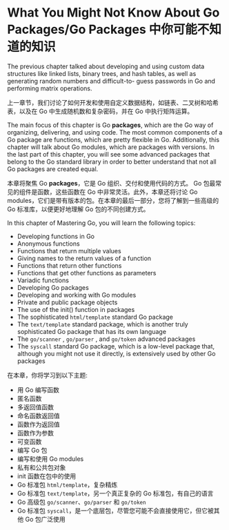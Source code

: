 # What You Might Not Know About Go Packages/Go Packages 中你可能不知道的知识

The previous chapter talked about developing and using custom data structures like linked
lists, binary trees, and hash tables, as well as generating random numbers and difficult-to-
guess passwords in Go and performing matrix operations.

上一章节，我们讨论了如何开发和使用自定义数据结构，如链表、二叉树和哈希表，以及在 Go 中生成随机数和复杂密码，并在 Go 中执行矩阵运算。

The main focus of this chapter is Go **packages**, which are the Go way of organizing,
delivering, and using code. The most common components of a Go package are functions,
which are pretty flexible in Go. Additionally, this chapter will talk about Go modules,
which are packages with versions. In the last part of this chapter, you will see some
advanced packages that belong to the Go standard library in order to better understand
that not all Go packages are created equal.

本章将聚焦 Go **packages**，它是 Go 组织、交付和使用代码的方式。 Go 包最常见的组件是函数，这些函数在 Go 中非常灵活。此外，本章还将讨论 Go modules，它们是带有版本的包。在本章的最后一部分，您将了解到一些高级的 Go 标准库，以便更好地理解 Go 包的不同创建方式。

In this chapter of Mastering Go, you will learn the following topics:
- Developing functions in Go
- Anonymous functions
- Functions that return multiple values
- Giving names to the return values of a function
- Functions that return other functions
- Functions that get other functions as parameters
- Variadic functions
- Developing Go packages
- Developing and working with Go modules
- Private and public package objects
- The use of the init() function in packages
- The sophisticated `html/template` standard Go package
- The `text/template` standard package, which is another truly sophisticated Go package that has its own language
- The `go/scanner` , `go/parser` , and `go/token` advanced packages
- The `syscall` standard Go package, which is a low-level package that, although you might not use it directly, is extensively used by other Go packages

在本章，你将学习到以下主题:
- 用 Go 编写函数
- 匿名函数
- 多返回值函数
- 命名函数返回值
- 函数作为返回值
- 函数作为参数
- 可变函数
- 编写 Go 包
- 编写和使用 Go modules
- 私有和公共包对象
- init 函数在包中的使用
- Go 标准包 `html/template`，复杂精炼
- Go 标准包 `text/template`，另一个真正复杂的 Go 标准包，有自己的语言
- Go 高级包 `go/scanner`、`go/parser` 和 `go/token`
- Go 标准包 `syscall`，是一个底层包，尽管您可能不会直接使用它，但它被其他 Go 包广泛使用